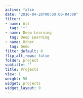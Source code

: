 ```yaml
---
active: false
date: "2016-04-20T00:00:00-04:00"
filter:
- name: All
  tag: '*'
- name: Deep Learning
  tag: Deep Learning
- name: Other
  tag: Demo
filter_default: 0
flip_alt_rows: false
folder: project
subtitle: ""
title: Projects
view: 1
weight: 50
widget: projects
widget_layout: 0
---
```


